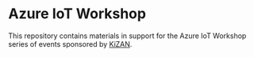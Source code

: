 # Azure IoT Workshop

This repository contains materials in support for the Azure IoT Workshop series of events sponsored by [KiZAN](http://kizan.com "KiZAN").